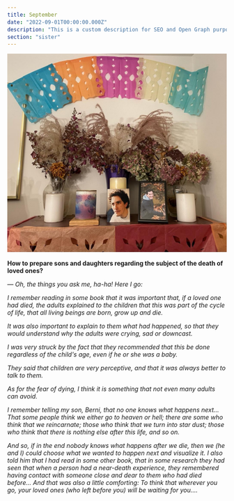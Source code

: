```yaml
---
title: September
date: "2022-09-01T00:00:00.000Z"
description: "This is a custom description for SEO and Open Graph purposes, rather than the default generated excerpt. Simply add a description field to the frontmatter."
section: "sister"
---
```


![PostImg](../images/sep22.jpg)

**How to prepare sons and daughters regarding the subject of the death of loved ones?**

— *Oh, the things you ask me, ha-ha! Here I go:*

*I remember reading in some book that it was important that, if a loved one had died, the adults explained to the children that this was part of the cycle of life, that all living beings are born, grow up and die.*

*It was also important to explain to them what had happened, so that they would understand why the adults were crying, sad or downcast.*

*I was very struck by the fact that they recommended that this be done regardless of the child's age, even if he or she was a baby.*

*They said that children are very perceptive, and that it was always better to talk to them.*

*As for the fear of dying, I think it is something that not even many adults can avoid.*

*I remember telling my son, Berni, that no one knows what happens next… That some people think we either go to heaven or hell; there are some who think that we reincarnate; those who think that we turn into star dust; those who think that there is nothing else after this life, and so on.*

*And so, if in the end nobody knows what happens after we die, then we (he and I) could choose what we wanted to happen next and visualize it. I also told him that I had read in some other book, that in some research they had seen that when a person had a near-death experience, they remembered having contact with someone close and dear to them who had died before… And that was also a little comforting: To think that wherever you go, your loved ones (who left before you) will be waiting for you….*
